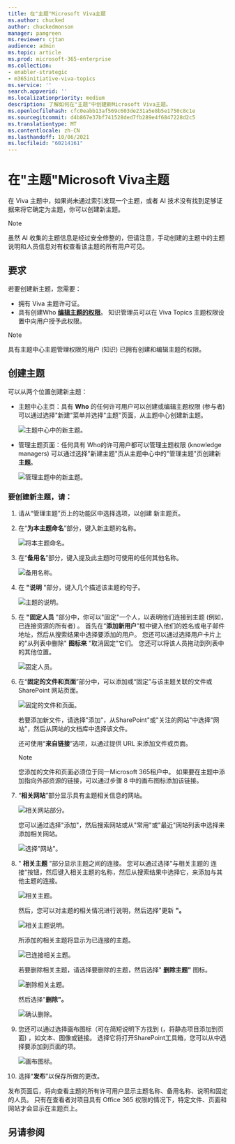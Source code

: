 ```yaml
---
title: 在"主题"Microsoft Viva主题
ms.author: chucked
author: chuckedmonson
manager: pamgreen
ms.reviewer: cjtan
audience: admin
ms.topic: article
ms.prod: microsoft-365-enterprise
ms.collection:
- enabler-strategic
- m365initiative-viva-topics
ms.service: ''
search.appverid: ''
ms.localizationpriority: medium
description: 了解如何在"主题"中创建新Microsoft Viva主题。
ms.openlocfilehash: cfc0eabb13af569c603de231a5e8b5e1750c8c1e
ms.sourcegitcommit: d4b867e37bf741528ded7fb289e4f6847228d2c5
ms.translationtype: MT
ms.contentlocale: zh-CN
ms.lasthandoff: 10/06/2021
ms.locfileid: "60214161"
---
```

# <a name="create-a-new-topic-in-microsoft-viva-topics"></a>在"主题"Microsoft Viva主题

在 Viva 主题中，如果尚未通过索引发现一个主题，或者 AI 技术没有找到足够证据来将它确定为主题，你可以创建新主题。

> [!Note] 
> 虽然 AI 收集的主题信息是经过安全修整[](topic-experiences-security-trimming.md)的，但请注意，手动创建的主题中的主题说明和人员信息对有权查看该主题的所有用户可见。 


## <a name="requirements"></a>要求

若要创建新主题，您需要：
- 拥有 Viva 主题许可证。
- 具有创建Who [**编辑主题的权限**](./topic-experiences-user-permissions.md)。 知识管理员可以在 Viva Topics 主题权限设置中向用户授予此权限。 

> [!Note] 
> 具有主题中心主题管理权限的用户 (知识) 已拥有创建和编辑主题的权限。

## <a name="to-create-a-topic"></a>创建主题

可以从两个位置创建新主题：

- 主题中心主页：具有 **Who** 的任何许可用户可以创建或编辑主题权限 (参与者) 可以通过选择"新建"菜单并选择"主题"页面，从主题中心创建新主题。   

    ![主题中心中的新主题。](../media/knowledge-management/new-topic.png)  

- 管理主题页面：任何具有 Who的许可用户都可以管理主题权限 (knowledge managers) 可以通过选择"新建主题"页从主题中心中的"管理主题"页创建新 **主题**。 

    ![管理主题中的新主题。](../media/knowledge-management/new-topic-topic-center.png)  

### <a name="to-create-a-new-topic"></a>要创建新主题，请：

1. 请从“管理主题”页上的功能区中选择选项，以创建 新主题页。

2.  在“**为本主题命名**”部分，键入新主题的名称。

    ![将本主题命名。](../media/knowledge-management/k-new-topic-page.png)  

3. 在“**备用名**”部分，键入提及此主题时可使用的任何其他名称。 

    ![备用名称。](../media/knowledge-management/alt-names.png)  

4. 在 **"说明** "部分，键入几个描述该主题的句子。 

    ![主题的说明。](../media/knowledge-management/description.png)

4. 在 **"固定人员** "部分中，你可以"固定"一个人，以表明他们连接到主题 (例如，已连接资源的所有者) 。 首先在“**添加新用户**”框中键入他们的姓名或电子邮件地址，然后从搜索结果中选择要添加的用户。 您还可以通过选择用户卡片上的"从列表中删除" **图标来** "取消固定"它们。 您还可以将该人员拖动到列表中的其他位置。
 
    ![固定人员。](../media/knowledge-management/pinned-people.png)

5. 在“**固定的文件和页面**”部分中，可以添加或“固定”与该主题关联的文件或 SharePoint 网站页面。

   ![固定的文件和页面。](../media/knowledge-management/pinned-files-and-pages.png)
 
    若要添加新文件，请选择"添加"，从SharePoint"或"关注的网站"中选择"网站"，然后从网站的文档库中选择该文件。

    还可使用“**来自链接**”选项，以通过提供 URL 来添加文件或页面。 

    > [!Note] 
    > 您添加的文件和页面必须位于同一Microsoft 365租户中。 如果要在主题中添加指向外部资源的链接，可以通过步骤 8 中的画布图标添加该链接。


6.  “**相关网站**”部分显示具有主题相关信息的网站。 

    ![相关网站部分。](../media/knowledge-management/related-sites.png)

    您可以通过选择"添加"，然后搜索网站或从"常用"或"最近"网站列表中选择来添加相关网站。
    
    ![选择"网站"。](../media/knowledge-management/sites.png)

7. " **相关主题** "部分显示主题之间的连接。 您可以通过选择"与相关主题的 连接"按钮，然后键入相关主题的名称，然后从搜索结果中选择它，来添加与其他主题的连接。 

   ![相关主题。](../media/knowledge-management/related-topic.png)  

    然后，您可以对主题的相关情况进行说明，然后选择"更新 **"。**

   ![相关主题说明。](../media/knowledge-management/related-topics-update.png) 

   所添加的相关主题将显示为已连接的主题。

   ![已连接相关主题。](../media/knowledge-management/related-topics-final.png) 

   若要删除相关主题，请选择要删除的主题，然后选择" **删除主题"** 图标。
 
   ![删除相关主题。](../media/knowledge-management/remove-related.png)  

   然后选择"**删除"。**

   ![确认删除。](../media/knowledge-management/remove-related-confirm.png) 

8. 您还可以通过选择画布图标（可在简短说明下方找到 (，将静态项目添加到页面) ，如文本、图像或链接。 选择它将打开SharePoint工具箱，您可以从中选择要添加到页面的项。

   ![画布图标。](../media/knowledge-management/webpart-library.png) 

9. 选择“**发布**”以保存所做的更改。 

发布页面后，将向查看主题的所有许可用户显示主题名称、备用名称、说明和固定的人员。 只有在查看者对项目具有 Office 365 权限的情况下，特定文件、页面和网站才会显示在主题页上。 



## <a name="see-also"></a>另请参阅



